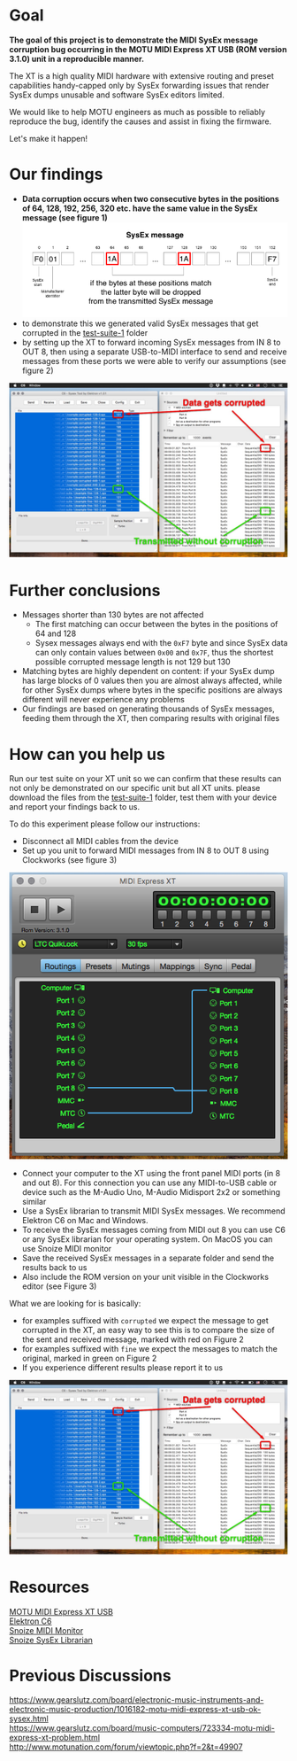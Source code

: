 
# Goal

**The goal of this project is to demonstrate the MIDI SysEx message corruption bug occurring in the MOTU MIDI Express XT USB (ROM version 3.1.0) unit in a reproducible manner.**

The XT is a high quality MIDI hardware with extensive routing and preset capabilities handy-capped only by SysEx forwarding issues that render SysEx dumps unusable and software SysEx editors limited.

We would like to help MOTU engineers as much as possible to reliably reproduce the bug, identify the causes and assist in fixing the firmware.

Let's make it happen!


# Our findings

- **Data corruption occurs when two consecutive bytes in the positions of 64, 128, 192, 256, 320 etc. have the same value in the SysEx message (see figure 1)**
![Figure 1](figure1.png)
- to demonstrate this we generated valid SysEx messages that get corrupted in the [test-suite-1](test-suite-1) folder
- by setting up the XT to forward incoming SysEx messages from IN 8 to OUT 8, then using a separate USB-to-MIDI interface to send and receive messages from these ports we were able to verify our assumptions (see figure 2)

![Figure 2](figure2.jpg)

# Further conclusions

- Messages shorter than 130 bytes are not affected
  - The first matching can occur between the bytes in the positions of 64 and 128
  - Sysex messages always end with the `0xF7` byte and since SysEx data can only contain values between `0x00` and `0x7F`, thus the shortest possible corrupted message length is not 129 but 130
- Matching bytes are highly dependent on content: if your SysEx dump has large blocks of 0 values then you are almost always affected, while for other SysEx dumps where bytes in the specific positions are always different will never experience any problems
- Our findings are based on generating thousands of SysEx messages, feeding them through the XT, then comparing results with original files

# How can you help us

Run our test suite on your XT unit so we can confirm that these results can not only be demonstrated on our specific unit but all XT units.
please download the files from the [test-suite-1](test-suite-1) folder, test them with your device and report your findings back to us.

To do this experiment please follow our instructions:

- Disconnect all MIDI cables from the device
- Set up you unit to forward MIDI messages from IN 8 to OUT 8 using Clockworks (see figure 3)

![Figure 3](figure3.png)

- Connect your computer to the XT using the front panel MIDI ports (in 8 and out 8). For this connection you can use any MIDI-to-USB cable or device such as the M-Audio Uno, M-Audio Midisport 2x2 or something similar
- Use a SysEx librarian to transmit MIDI SysEx messages. We recommend Elektron C6 on Mac and Windows.
- To receive the SysEx messages coming from MIDI out 8 you can use C6 or any SysEx librarian for your operating system. On MacOS you can use Snoize MIDI monitor
- Save the received SysEx messages in a separate folder and send the results back to us
- Also include the ROM version on your unit visible in the Clockworks editor (see Figure 3)

What we are looking for is basically:
- for examples suffixed with `corrupted` we expect the message to get corrupted in the XT, an easy way to see this is to compare the size of the sent and received message, marked with red on Figure 2
- for examples suffixed with `fine` we expect the messages to match the original, marked in green on Figure 2
- If you experience different results please report it to us

![Figure 2](figure2.jpg)


# Resources
[MOTU MIDI Express XT USB](http://motu.com/products/midi/xpressxt_usb)  
[Elektron C6](https://www.elektron.se/wp-content/uploads/2016/05/Elektron_C6_MAC_AND_WIN_1.51.zip)  
[Snoize MIDI Monitor](https://www.snoize.com/MIDIMonitor/)  
[Snoize SysEx Librarian](https://www.snoize.com/SysExLibrarian/)  

# Previous Discussions
https://www.gearslutz.com/board/electronic-music-instruments-and-electronic-music-production/1016182-motu-midi-express-xt-usb-ok-sysex.html  
https://www.gearslutz.com/board/music-computers/723334-motu-midi-express-xt-problem.html  
http://www.motunation.com/forum/viewtopic.php?f=2&t=49907  
